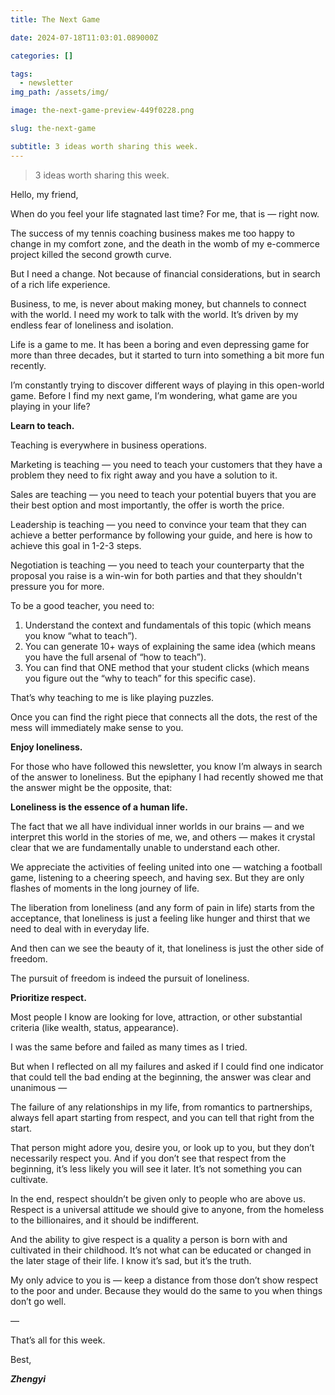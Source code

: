 ```yaml
---
title: The Next Game

date: 2024-07-18T11:03:01.089000Z

categories: []

tags:
  - newsletter
img_path: /assets/img/

image: the-next-game-preview-449f0228.png

slug: the-next-game

subtitle: 3 ideas worth sharing this week.
---
```


> 3 ideas worth sharing this week.

Hello, my friend,

When do you feel your life stagnated last time? For me, that is — right now. 

The success of my tennis coaching business makes me too happy to change in my comfort zone, and the death in the womb of my e-commerce project killed the second growth curve.

But I need a change. Not because of financial considerations, but in search of a rich life experience. 

Business, to me, is never about making money, but channels to connect with the world. I need my work to talk with the world. It’s driven by my endless fear of loneliness and isolation.

Life is a game to me. It has been a boring and even depressing game for more than three decades, but it started to turn into something a bit more fun recently. 

I’m constantly trying to discover different ways of playing in this open-world game. Before I find my next game, I’m wondering, what game are you playing in your life?

**Learn to teach.**

Teaching is everywhere in business operations.

Marketing is teaching — you need to teach your customers that they have a problem they need to fix right away and you have a solution to it.

Sales are teaching — you need to teach your potential buyers that you are their best option and most importantly, the offer is worth the price.

Leadership is teaching — you need to convince your team that they can achieve a better performance by following your guide, and here is how to achieve this goal in 1-2-3 steps.

Negotiation is teaching — you need to teach your counterparty that the proposal you raise is a win-win for both parties and that they shouldn't pressure you for more.

To be a good teacher, you need to:
1. Understand the context and fundamentals of this topic (which means you know “what to teach”).
2. You can generate 10+ ways of explaining the same idea (which means you have the full arsenal of “how to teach”).
3. You can find that ONE method that your student clicks (which means you figure out the “why to teach” for this specific case).

That’s why teaching to me is like playing puzzles. 

Once you can find the right piece that connects all the dots, the rest of the mess will immediately make sense to you. 

**Enjoy loneliness.**

For those who have followed this newsletter, you know I’m always in search of the answer to loneliness. But the epiphany I had recently showed me that the answer might be the opposite, that:

**Loneliness is the essence of a human life.**

The fact that we all have individual inner worlds in our brains — and we interpret this world in the stories of me, we, and others — makes it crystal clear that we are fundamentally unable to understand each other.

We appreciate the activities of feeling united into one — watching a football game, listening to a cheering speech, and having sex. But they are only flashes of moments in the long journey of life. 

The liberation from loneliness (and any form of pain in life) starts from the acceptance, that loneliness is just a feeling like hunger and thirst that we need to deal with in everyday life. 

And then can we see the beauty of it, that loneliness is just the other side of freedom. 

The pursuit of freedom is indeed the pursuit of loneliness.

**Prioritize respect.**

Most people I know are looking for love, attraction, or other substantial criteria (like wealth, status, appearance). 

I was the same before and failed as many times as I tried.

But when I reflected on all my failures and asked if I could find one indicator that could tell the bad ending at the beginning, the answer was clear and unanimous —

The failure of any relationships in my life, from romantics to partnerships, always fell apart starting from respect, and you can tell that right from the start.

That person might adore you, desire you, or look up to you, but they don’t necessarily respect you. And if you don’t see that respect from the beginning, it’s less likely you will see it later. It’s not something you can cultivate.

In the end, respect shouldn’t be given only to people who are above us. Respect is a universal attitude we should give to anyone, from the homeless to the billionaires, and it should be indifferent.

And the ability to give respect is a quality a person is born with and cultivated in their childhood. It’s not what can be educated or changed in the later stage of their life. I know it’s sad, but it’s the truth.

My only advice to you is — keep a distance from those don’t show respect to the poor and under. Because they would do the same to you when things don’t go well.

—

That’s all for this week.

Best,

_**Zhengyi**_
